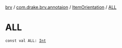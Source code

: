 [brv](../../index.md) / [com.drake.brv.annotaion](../index.md) / [ItemOrientation](index.md) / [ALL](./-a-l-l.md)

# ALL

`const val ALL: `[`Int`](https://kotlinlang.org/api/latest/jvm/stdlib/kotlin/-int/index.html)
